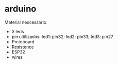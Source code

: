 
# arduino

Material nescessario:

- 3 leds
- pin ultilizados: led1: pin32; led2: pin33; led3: pin27
- Protoboard
- Resistence
- ESP32
- wires
